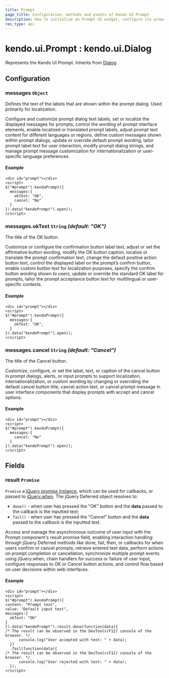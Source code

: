 ```yaml
---
title: Prompt
page_title: Configuration, methods and events of Kendo UI Prompt
description: How to initialize an Prompt UI widget, configure its properties and open it.
res_type: api
---
```


# kendo.ui.Prompt : kendo.ui.Dialog

Represents the Kendo UI Prompt. Inherits from [Dialog](/api/javascript/ui/dialog).

## Configuration

### messages `Object`

Defines the text of the labels that are shown within the prompt dialog. Used primarily for localization.


<div class="meta-api-description">
Configure and customize prompt dialog text labels, set or localize the displayed messages for prompts, control the wording of prompt interface elements, enable localized or translated prompt labels, adjust prompt text content for different languages or regions, define custom messages shown within prompt dialogs, update or override default prompt wording, tailor prompt label text for user interaction, modify prompt dialog strings, and manage prompt message customization for internationalization or user-specific language preferences.
</div>

#### Example

    <div id="prompt"></div>
    <script>
    $("#prompt").kendoPrompt({
      messages:{
        okText: "OK",
        cancel: "No"
      }
    }).data("kendoPrompt").open();
    </script>

### messages.okText `String` *(default: "OK")*

The title of the OK button.


<div class="meta-api-description">
Customize or configure the confirmation button label text, adjust or set the affirmative button wording, modify the OK button caption, localize or translate the prompt confirmation text, change the default positive action button text, control the displayed label on the prompt’s confirm button, enable custom button text for localization purposes, specify the confirm button wording shown to users, update or override the standard OK label for prompts, tailor the prompt acceptance button text for multilingual or user-specific contexts.
</div>

#### Example

    <div id="prompt"></div>
    <script>
    $("#prompt").kendoPrompt({
      messages:{
        okText: "OK",
      }
    }).data("kendoPrompt").open();
    </script>

### messages.cancel `String` *(default: "Cancel")*

The title of the Cancel button.


<div class="meta-api-description">
Customize, configure, or set the label, text, or caption of the cancel button in prompt dialogs, alerts, or input prompts to support localization, internationalization, or custom wording by changing or overriding the default cancel button title, cancel action text, or cancel prompt message in user interface components that display prompts with accept and cancel options.
</div>

#### Example

    <div id="prompt"></div>
    <script>
    $("#prompt").kendoPrompt({
      messages:{
        cancel: "No"
      }
    }).data("kendoPrompt").open();
    </script>

## Fields

### result `Promise`

`Promise` a [jQuery promise instance](https://api.jquery.com/Types/#Promise), which can be used for callbacks, or passed to [jQuery.when](https://api.jquery.com/jQuery.when/). The jQuery Deferred object resolves to:

* `done()` - when user has pressed the "OK" button and the **data** passed to the callback is the inputted text;
* `fail()` - when user has pressed the "Cancel" button and the **data** passed to the callback is the inputted text.


<div class="meta-api-description">
Access and manage the asynchronous outcome of user input with the Prompt component's result promise field, enabling interaction handling through jQuery Deferred methods like done, fail, then, or callbacks for when users confirm or cancel prompts, retrieve entered text data, perform actions on prompt completion or cancellation, synchronize multiple prompt events using jQuery.when, chain handlers for success or failure of user input, configure responses to OK or Cancel button actions, and control flow based on user decisions within web interfaces.
</div>

#### Example

    <div id="prompt"></div>
    <script>
    $("#prompt").kendoPrompt({
    content: "Prompt text",
    value: "Default input text",
    messages:{
      okText: "OK"
    }
    }).data("kendoPrompt").result.done(function(data){
	/* The result can be observed in the DevTools(F12) console of the browser. */
          console.log("User accepted with text: " + data);
      })
      .fail(function(data){
	/* The result can be observed in the DevTools(F12) console of the browser. */
          console.log("User rejected with text: " + data);
      });
    </script>

